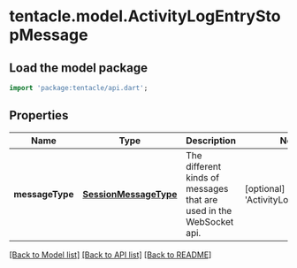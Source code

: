 # tentacle.model.ActivityLogEntryStopMessage

## Load the model package
```dart
import 'package:tentacle/api.dart';
```

## Properties
Name | Type | Description | Notes
------------ | ------------- | ------------- | -------------
**messageType** | [**SessionMessageType**](SessionMessageType.md) | The different kinds of messages that are used in the WebSocket api. | [optional] [default to 'ActivityLogEntryStop']

[[Back to Model list]](../README.md#documentation-for-models) [[Back to API list]](../README.md#documentation-for-api-endpoints) [[Back to README]](../README.md)


